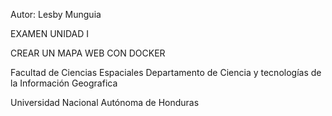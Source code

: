 

Autor: Lesby Munguia

EXAMEN UNIDAD I

CREAR UN MAPA WEB CON DOCKER

Facultad de Ciencias Espaciales
Departamento de Ciencia y tecnologías de la Información Geografica

Universidad Nacional Autónoma de Honduras

